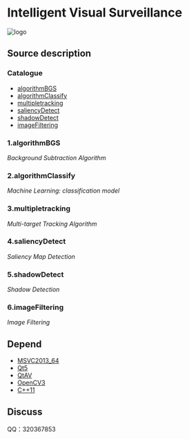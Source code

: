 ﻿Intelligent Visual Surveillance
===============================

![logo](./appico.ico)

## Source description
### Catalogue
* [algorithmBGS](#algorithmBGS)
* [algorithmClassify](#algorithmClassify)
* [multipletracking](#multipletracking)
* [saliencyDetect](#saliencyDetect)
* [shadowDetect](#shadowDetect)
* [imageFiltering](#imageFiltering)

<a name="algorithmBGS"></a>
### 1.algorithmBGS
*Background Subtraction Algorithm* </br>

<a name="algorithmClassify"></a>
### 2.algorithmClassify
*Machine Learning: classification model* </br>

<a name="multipletracking"></a>
### 3.multipletracking
*Multi-target Tracking Algorithm* </br>

<a name="saliencyDetect"></a>
### 4.saliencyDetect
*Saliency Map Detection* </br>

<a name="shadowDetect"></a>
### 5.shadowDetect
*Shadow Detection* </br>

<a name="imageFiltering"></a>
### 6.imageFiltering
*Image Filtering* </br>

## Depend
* [MSVC2013_64](https://www.visualstudio.com/zh-hans/downloads/)
* [Qt5](https://www.qt.io/download-open-source/#section-2)
* [QtAV](https://github.com/wang-bin/QtAV)
* [OpenCV3](http://opencv.org/downloads.html)
* [C++11](https://en.wikipedia.org/wiki/C%2B%2B11)

## Discuss
QQ：320367853